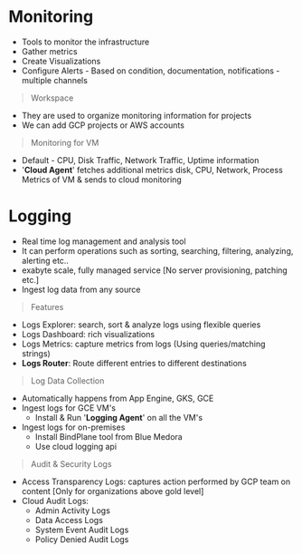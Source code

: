 # Monitoring
- Tools to monitor the infrastructure
- Gather metrics
- Create Visualizations
- Configure Alerts - Based on condition, documentation, notifications - multiple channels

> Workspace
- They are used to organize monitoring information for projects
- We can add GCP projects or AWS accounts

> Monitoring for VM
- Default - CPU, Disk Traffic, Network Traffic, Uptime information
- '**Cloud Agent**' fetches additional metrics disk, CPU, Network, Process Metrics of VM & sends to cloud monitoring

# Logging
- Real time log management and analysis tool
- It can perform operations such as sorting, searching, filtering, analyzing, alerting etc..
- exabyte scale, fully managed service [No server provisioning, patching etc.]
- Ingest log data from any source

> Features  
- Logs Explorer: search, sort & analyze logs using flexible queries
- Logs Dashboard: rich visualizations
- Logs Metrics: capture metrics from logs (Using queries/matching strings)
- **Logs Router**: Route different entries to different destinations

> Log Data Collection
- Automatically happens from App Engine, GKS, GCE
- Ingest logs for GCE VM's
  - Install & Run '**Logging Agent**' on all the VM's
- Ingest logs for on-premises
  - Install BindPlane tool from Blue Medora
  - Use cloud logging api   

> Audit & Security Logs
- Access Transparency Logs: captures action performed by GCP team on content [Only for organizations above gold level]
- Cloud Audit Logs:
  - Admin Activity Logs
  - Data Access Logs
  - System Event Audit Logs
  - Policy Denied Audit Logs  
